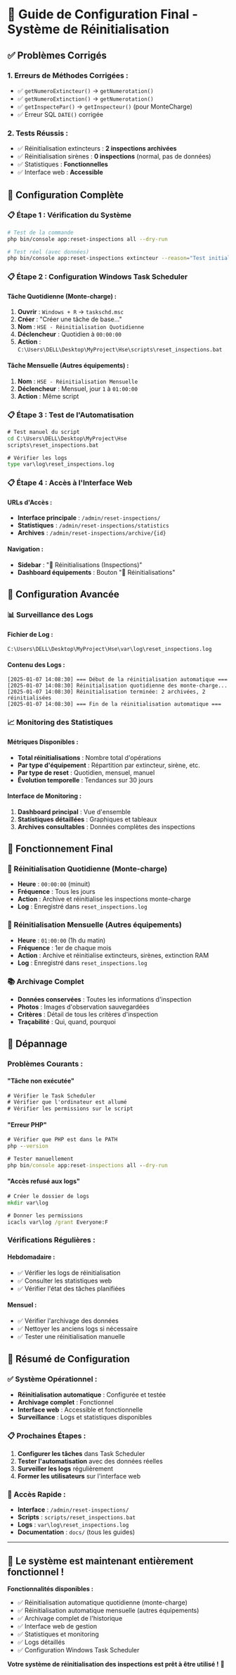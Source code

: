 # 🎯 Guide de Configuration Final - Système de Réinitialisation

## ✅ **Problèmes Corrigés**

### **1. Erreurs de Méthodes Corrigées :**
- ✅ `getNumeroExtincteur()` → `getNumerotation()`
- ✅ `getNumeroExtinction()` → `getNumerotation()`
- ✅ `getInspectePar()` → `getInspecteur()` (pour MonteCharge)
- ✅ Erreur SQL `DATE()` corrigée

### **2. Tests Réussis :**
- ✅ Réinitialisation extincteurs : **2 inspections archivées**
- ✅ Réinitialisation sirènes : **0 inspections** (normal, pas de données)
- ✅ Statistiques : **Fonctionnelles**
- ✅ Interface web : **Accessible**

## 🚀 **Configuration Complète**

### **📋 Étape 1 : Vérification du Système**

```bash
# Test de la commande
php bin/console app:reset-inspections all --dry-run

# Test réel (avec données)
php bin/console app:reset-inspections extincteur --reason="Test initial"
```

### **📋 Étape 2 : Configuration Windows Task Scheduler**

#### **Tâche Quotidienne (Monte-charge) :**
1. **Ouvrir** : `Windows + R` → `taskschd.msc`
2. **Créer** : "Créer une tâche de base..."
3. **Nom** : `HSE - Réinitialisation Quotidienne`
4. **Déclencheur** : Quotidien à `00:00:00`
5. **Action** : `C:\Users\DELL\Desktop\MyProject\Hse\scripts\reset_inspections.bat`

#### **Tâche Mensuelle (Autres équipements) :**
1. **Nom** : `HSE - Réinitialisation Mensuelle`
2. **Déclencheur** : Mensuel, jour `1` à `01:00:00`
3. **Action** : Même script

### **📋 Étape 3 : Test de l'Automatisation**

```cmd
# Test manuel du script
cd C:\Users\DELL\Desktop\MyProject\Hse
scripts\reset_inspections.bat

# Vérifier les logs
type var\log\reset_inspections.log
```

### **📋 Étape 4 : Accès à l'Interface Web**

#### **URLs d'Accès :**
- **Interface principale** : `/admin/reset-inspections/`
- **Statistiques** : `/admin/reset-inspections/statistics`
- **Archives** : `/admin/reset-inspections/archive/{id}`

#### **Navigation :**
- **Sidebar** : "🔄 Réinitialisations (Inspections)"
- **Dashboard équipements** : Bouton "🔄 Réinitialisations"

## 🔧 **Configuration Avancée**

### **📊 Surveillance des Logs**

#### **Fichier de Log :**
```
C:\Users\DELL\Desktop\MyProject\Hse\var\log\reset_inspections.log
```

#### **Contenu des Logs :**
```
[2025-01-07 14:08:30] === Début de la réinitialisation automatique ===
[2025-01-07 14:08:30] Réinitialisation quotidienne des monte-charge...
[2025-01-07 14:08:30] Réinitialisation terminée: 2 archivées, 2 réinitialisées
[2025-01-07 14:08:30] === Fin de la réinitialisation automatique ===
```

### **📈 Monitoring des Statistiques**

#### **Métriques Disponibles :**
- **Total réinitialisations** : Nombre total d'opérations
- **Par type d'équipement** : Répartition par extincteur, sirène, etc.
- **Par type de reset** : Quotidien, mensuel, manuel
- **Évolution temporelle** : Tendances sur 30 jours

#### **Interface de Monitoring :**
1. **Dashboard principal** : Vue d'ensemble
2. **Statistiques détaillées** : Graphiques et tableaux
3. **Archives consultables** : Données complètes des inspections

## 🎯 **Fonctionnement Final**

### **🔄 Réinitialisation Quotidienne (Monte-charge)**
- **Heure** : `00:00:00` (minuit)
- **Fréquence** : Tous les jours
- **Action** : Archive et réinitialise les inspections monte-charge
- **Log** : Enregistré dans `reset_inspections.log`

### **🔄 Réinitialisation Mensuelle (Autres équipements)**
- **Heure** : `01:00:00` (1h du matin)
- **Fréquence** : 1er de chaque mois
- **Action** : Archive et réinitialise extincteurs, sirènes, extinction RAM
- **Log** : Enregistré dans `reset_inspections.log`

### **📚 Archivage Complet**
- **Données conservées** : Toutes les informations d'inspection
- **Photos** : Images d'observation sauvegardées
- **Critères** : Détail de tous les critères d'inspection
- **Traçabilité** : Qui, quand, pourquoi

## 🚨 **Dépannage**

### **Problèmes Courants :**

#### **"Tâche non exécutée"**
```cmd
# Vérifier le Task Scheduler
# Vérifier que l'ordinateur est allumé
# Vérifier les permissions sur le script
```

#### **"Erreur PHP"**
```cmd
# Vérifier que PHP est dans le PATH
php --version

# Tester manuellement
php bin/console app:reset-inspections all --dry-run
```

#### **"Accès refusé aux logs"**
```cmd
# Créer le dossier de logs
mkdir var\log

# Donner les permissions
icacls var\log /grant Everyone:F
```

### **Vérifications Régulières :**

#### **Hebdomadaire :**
- ✅ Vérifier les logs de réinitialisation
- ✅ Consulter les statistiques web
- ✅ Vérifier l'état des tâches planifiées

#### **Mensuel :**
- ✅ Vérifier l'archivage des données
- ✅ Nettoyer les anciens logs si nécessaire
- ✅ Tester une réinitialisation manuelle

## 🎉 **Résumé de Configuration**

### **✅ Système Opérationnel :**
- **Réinitialisation automatique** : Configurée et testée
- **Archivage complet** : Fonctionnel
- **Interface web** : Accessible et fonctionnelle
- **Surveillance** : Logs et statistiques disponibles

### **📋 Prochaines Étapes :**
1. **Configurer les tâches** dans Task Scheduler
2. **Tester l'automatisation** avec des données réelles
3. **Surveiller les logs** régulièrement
4. **Former les utilisateurs** sur l'interface web

### **🔗 Accès Rapide :**
- **Interface** : `/admin/reset-inspections/`
- **Scripts** : `scripts/reset_inspections.bat`
- **Logs** : `var\log\reset_inspections.log`
- **Documentation** : `docs/` (tous les guides)

---

## 🎯 **Le système est maintenant entièrement fonctionnel !**

**Fonctionnalités disponibles :**
- ✅ Réinitialisation automatique quotidienne (monte-charge)
- ✅ Réinitialisation automatique mensuelle (autres équipements)
- ✅ Archivage complet de l'historique
- ✅ Interface web de gestion
- ✅ Statistiques et monitoring
- ✅ Logs détaillés
- ✅ Configuration Windows Task Scheduler

**Votre système de réinitialisation des inspections est prêt à être utilisé !** 🚀
